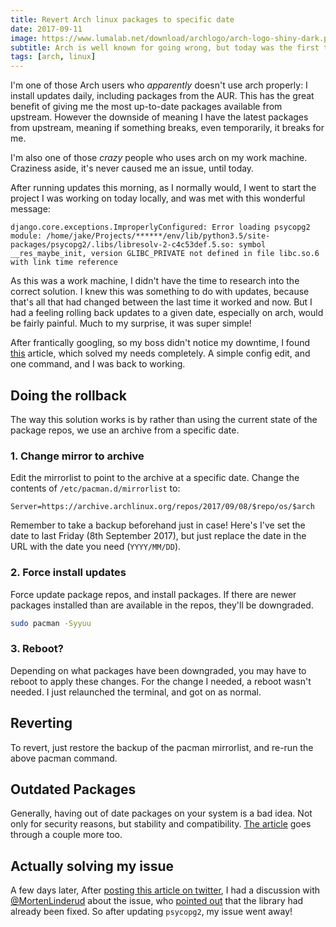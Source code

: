 ```yaml
---
title: Revert Arch linux packages to specific date
date: 2017-09-11
image: https://www.lumalab.net/download/archlogo/arch-logo-shiny-dark.png
subtitle: Arch is well known for going wrong, but today was the first time this affected me doing my job
tags: [arch, linux]
---
```


I'm one of those Arch users who _apparently_ doesn't use arch properly: I install updates daily, including packages from the AUR. This has the great benefit of giving me the most up-to-date packages available from upstream. However the downside of meaning I have the latest packages from upstream, meaning if something breaks, even temporarily, it breaks for me.

I'm also one of those _crazy_ people who uses arch on my work machine. Craziness aside, it's never caused me an issue, until today.

After running updates this morning, as I normally would, I went to start the project I was working on today locally, and was met with this wonderful message:

```text
django.core.exceptions.ImproperlyConfigured: Error loading psycopg2 module: /home/jake/Projects/******/env/lib/python3.5/site-packages/psycopg2/.libs/libresolv-2-c4c53def.5.so: symbol __res_maybe_init, version GLIBC_PRIVATE not defined in file libc.so.6 with link time reference
```

As this was a work machine, I didn't have the time to research into the correct solution. I knew this was something to do with updates, because that's all that had changed between the last time it worked and now. But I had a feeling rolling back updates to a given date, especially on arch, would be fairly painful. Much to my surprise, it was super simple!

After frantically googling, so my boss didn't notice my downtime, I found [this](https://www.ostechnix.com/downgrade-packages-specific-date-arch-linux/) article, which solved my needs completely. A simple config edit, and one command, and I was back to working.

## Doing the rollback
The way this solution works is by rather than using the current state of the package repos, we use an archive from a specific date.

### 1. Change mirror to archive
Edit the mirrorlist to point to the archive at a specific date. Change the contents of `/etc/pacman.d/mirrorlist` to:

```text
Server=https://archive.archlinux.org/repos/2017/09/08/$repo/os/$arch
```

Remember to take a backup beforehand just in case! Here's I've set the date to last Friday (8th September 2017), but just replace the date in the URL with the date you need (`YYYY/MM/DD`).


### 2. Force install updates
Force update package repos, and install packages. If there are newer packages installed than are available in the repos, they'll be downgraded.

```bash
sudo pacman -Syyuu
```

### 3. Reboot?
Depending on what packages have been downgraded, you may have to reboot to apply these changes. For the change I needed, a reboot wasn't needed. I just relaunched the terminal, and got on as normal.

## Reverting
To revert, just restore the backup of the pacman mirrorlist, and re-run the above pacman command.

## Outdated Packages
Generally, having out of date packages on your system is a bad idea. Not only for security reasons, but stability and compatibility. [The article](https://www.ostechnix.com/downgrade-packages-specific-date-arch-linux/) goes through a couple more too.

## Actually solving my issue
A few days later, After [posting this article on twitter](https://twitter.com/RealOrangeOne/status/907591524644466688), I had a discussion with [@MortenLinderud](https://twitter.com/MortenLinderud) about the issue, who [pointed out](https://twitter.com/MortenLinderud/status/908262748718596096) that the library had already been fixed. So after updating `psycopg2`, my issue went away!
